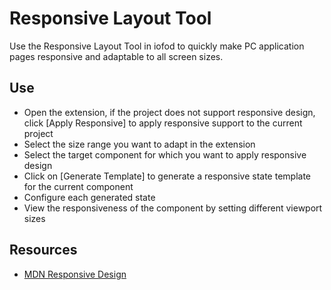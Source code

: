 # Responsive Layout Tool

Use the Responsive Layout Tool in iofod to quickly make PC application pages responsive and adaptable to all screen sizes.

## Use

- Open the extension, if the project does not support responsive design, click [Apply Responsive] to apply responsive support to the current project
- Select the size range you want to adapt in the extension
- Select the target component for which you want to apply responsive design
- Click on [Generate Template] to generate a responsive state template for the current component
- Configure each generated state
- View the responsiveness of the component by setting different viewport sizes

## Resources

- [MDN Responsive Design](https://developer.mozilla.org/en-US/docs/Learn/CSS/CSS_layout/Responsive_Design)
